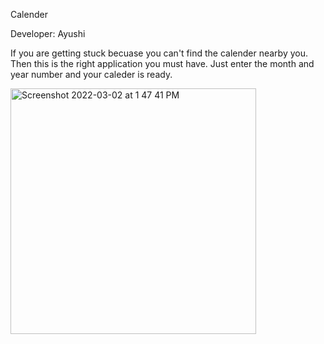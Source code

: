 Calender 

Developer: Ayushi

If you are getting stuck becuase you can't find the calender nearby you.
Then this is the right application you must have.
Just enter the month and year number and your caleder is ready.

<img width="393" alt="Screenshot 2022-03-02 at 1 47 41 PM" src="https://user-images.githubusercontent.com/93306058/156322283-d91f6d37-baf0-4c7e-8142-eb7ca7f2fb81.png">
